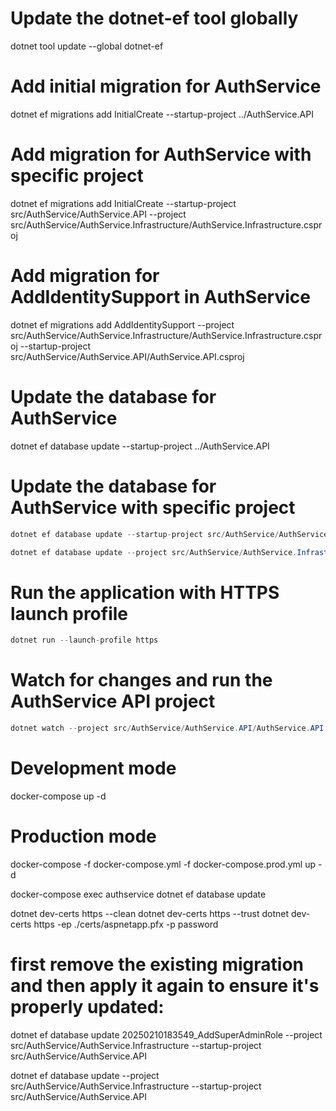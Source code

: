 # Update the dotnet-ef tool globally

dotnet tool update --global dotnet-ef

# Add initial migration for AuthService

dotnet ef migrations add InitialCreate --startup-project ../AuthService.API

# Add migration for AuthService with specific project

dotnet ef migrations add InitialCreate --startup-project src/AuthService/AuthService.API --project src/AuthService/AuthService.Infrastructure/AuthService.Infrastructure.csproj

# Add migration for AddIdentitySupport in AuthService

dotnet ef migrations add AddIdentitySupport --project src/AuthService/AuthService.Infrastructure/AuthService.Infrastructure.csproj --startup-project src/AuthService/AuthService.API/AuthService.API.csproj

# Update the database for AuthService

dotnet ef database update --startup-project ../AuthService.API

# Update the database for AuthService with specific project

```C#
dotnet ef database update --startup-project src/AuthService/AuthService.API

dotnet ef database update --project src/AuthService/AuthService.Infrastructure/AuthService.Infrastructure.csproj --startup-project src/AuthService/AuthService.API/AuthService.API.csproj
```

# Run the application with HTTPS launch profile

```C#
dotnet run --launch-profile https
```

# Watch for changes and run the AuthService API project

```C#
dotnet watch --project src/AuthService/AuthService.API/AuthService.API.csproj --launch-profile https
```

# Development mode

docker-compose up -d

# Production mode

docker-compose -f docker-compose.yml -f docker-compose.prod.yml up -d

docker-compose exec authservice dotnet ef database update

dotnet dev-certs https --clean
dotnet dev-certs https --trust
dotnet dev-certs https -ep ./certs/aspnetapp.pfx -p password

# first remove the existing migration and then apply it again to ensure it's properly updated:

dotnet ef database update 20250210183549_AddSuperAdminRole --project src/AuthService/AuthService.Infrastructure --startup-project src/AuthService/AuthService.API

dotnet ef database update --project src/AuthService/AuthService.Infrastructure --startup-project src/AuthService/AuthService.API
